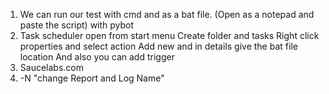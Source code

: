 1. We can run our test with cmd and as a bat file. (Open as a notepad and paste the script) with pybot
2. Task scheduler open from start menu
    Create folder and tasks
    Right click properties and select action
    Add new and in details give the bat file location
    And also you can add trigger
3. Saucelabs.com 
4. -N "change Report and Log Name"
    
